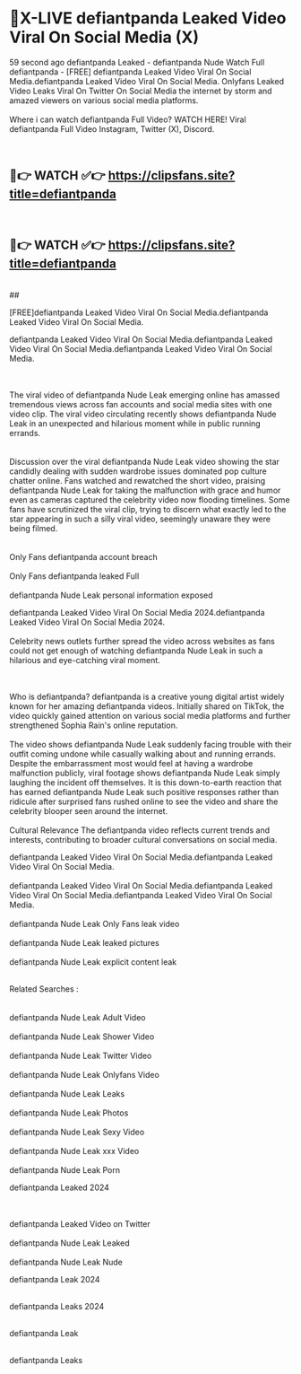 # 🔴X-LIVE defiantpanda Leaked Video Viral On Social Media (X)<br>


59 second ago defiantpanda Leaked  - defiantpanda Nude  Watch Full defiantpanda - [FREE] defiantpanda Leaked Video Viral On Social Media.defiantpanda Leaked Video Viral On Social Media.   Onlyfans Leaked Video Leaks Viral On Twitter On Social Media the internet by storm and amazed viewers on various social media platforms. <br><br>
Where i can watch defiantpanda Full Video? WATCH HERE! Viral defiantpanda Full Video Instagram, Twitter (X), Discord. <br>


 <br>

##  🔴👉 WATCH ✅👉  <a href="https://clipsfans.site?title=defiantpanda&ref=git">https://clipsfans.site?title=defiantpanda</a> <br>
  <br>

##  🔴👉 WATCH ✅👉  <a href="https://clipsfans.site?title=defiantpanda&ref=git">https://clipsfans.site?title=defiantpanda</a> <br>
  <br>
  ##



[FREE]defiantpanda Leaked Video Viral On Social Media.defiantpanda Leaked Video Viral On Social Media. <br>

defiantpanda Leaked Video Viral On Social Media.defiantpanda Leaked Video Viral On Social Media.defiantpanda Leaked Video Viral On Social Media. <br>


  <br>

  <br>
The viral video of defiantpanda Nude Leak emerging online has amassed tremendous views across fan accounts and social media sites with one video clip. The viral video circulating recently shows defiantpanda Nude Leak in an unexpected and hilarious moment while in public running errands.<br>
<br>


<br>
Discussion over the viral defiantpanda Nude Leak video showing the star candidly dealing with sudden wardrobe issues dominated pop culture chatter online. Fans watched and rewatched the short video, praising defiantpanda Nude Leak for taking the malfunction with grace and humor even as cameras captured the celebrity video now flooding timelines. Some fans have scrutinized the viral clip, trying to discern what exactly led to the star appearing in such a silly viral video, seemingly unaware they were being filmed.<br>
<br>
<br> 
Only Fans defiantpanda account breach<br>
<br>
Only Fans defiantpanda leaked Full <br>
<br>
defiantpanda Nude Leak personal information exposed<br>

defiantpanda Leaked Video Viral On Social Media 2024.defiantpanda Leaked Video Viral On Social Media 2024. <br>
<br>
Celebrity news outlets further spread the video across websites as fans could not get enough of watching defiantpanda Nude Leak in such a hilarious and eye-catching viral moment.<br>
<br>

<br>
Who is defiantpanda? defiantpanda is a creative young digital artist widely known for her amazing defiantpanda videos. Initially shared on TikTok, the video quickly gained attention on various social media platforms and further strengthened Sophia Rain's online reputation.<br>
<br>
The video shows defiantpanda Nude Leak suddenly facing trouble with their outfit coming undone while casually walking about and running errands. Despite the embarrassment most would feel at having a wardrobe malfunction publicly, viral footage shows defiantpanda Nude Leak simply laughing the incident off themselves. It is this down-to-earth reaction that has earned defiantpanda Nude Leak such positive responses rather than ridicule after surprised fans rushed online to see the video and share the celebrity blooper seen around the internet.<br>
<br>
Cultural Relevance The defiantpanda video reflects current trends and interests, contributing to broader cultural conversations on social media.<br>

defiantpanda Leaked Video Viral On Social Media.defiantpanda Leaked Video Viral On Social Media.<br>
<br>
defiantpanda Leaked Video Viral On Social Media.defiantpanda Leaked Video Viral On Social Media.defiantpanda Leaked Video Viral On Social Media.<br>
<br>
defiantpanda Nude Leak Only Fans leak video<br>
<br>
defiantpanda Nude Leak leaked pictures<br>
<br>
defiantpanda Nude Leak explicit content leak<br>


<br>
Related Searches :<br>
<br>

<br>
defiantpanda Nude Leak Adult Video<br>
<br>
defiantpanda Nude Leak Shower Video<br>
<br>
defiantpanda Nude Leak Twitter Video<br>
<br>
defiantpanda Nude Leak Onlyfans Video<br>
<br>
defiantpanda Nude Leak Leaks<br>
<br>
defiantpanda Nude Leak Photos<br>

<br>
defiantpanda Nude Leak Sexy Video<br>
<br>
defiantpanda Nude Leak xxx Video<br>
<br>
defiantpanda Nude Leak Porn<br>

defiantpanda  Leaked 2024 <br> <br>
<br>

defiantpanda Leaked Video on Twitter <br>
<br>
defiantpanda Nude Leak Leaked<br>
<br>
defiantpanda Nude Leak Nude<br>


defiantpanda  Leak 2024 <br> <br>



defiantpanda  Leaks 2024 <br> <br>



 
defiantpanda  Leak<br> <br>



defiantpanda  Leaks<br> <br>





</p>




 



</p>










